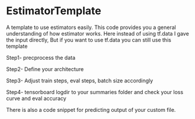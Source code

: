 # EstimatorTemplate
A template to use estimators easily.
This code provides you a general understanding of how estimator works. Here instead of using tf.data I gave the input directly, But if you want to use tf.data you can still use this template

Step1- precprocess the data

Step2- Define your architecture

Step3- Adjust train steps, eval steps, batch size accordingly 

Step4- tensorboard logdir to your summaries folder and check your loss curve and eval accuracy

There is also a code snippet for predicting output of your custom file.
